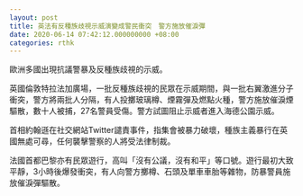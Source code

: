 ```yaml
---
layout: post
title: 英法有反種族歧視示威演變成警民衝突　警方施放催淚彈
date: 2020-06-14 07:42:12.000000000 +08:00
categories: rthk
---
```


歐洲多國出現抗議警暴及反種族歧視的示威。

英國倫敦特拉法加廣場，一批反種族歧視的民眾在示威期間，與一批右翼激進分子衝突，警方將兩批人分隔，有人投擲玻璃樽、煙霧彈及燃點火種，警方施放催淚煙驅散，數十人被捕，27名警員受傷。警方試圖阻止示威者進入海德公園示威。

首相約翰遜在社交網站Twitter譴責事件，指集會被暴力破壞，種族主義暴行在英國無處可尋，任何襲擊警察的人將受法律制裁。

法國首都巴黎亦有民眾遊行，高叫「沒有公議，沒有和平」等口號。遊行最初大致平靜，3小時後爆發衝突，有人向警方擲樽、石頭及單車車胎等雜物，防暴警員施放催淚彈驅散。
